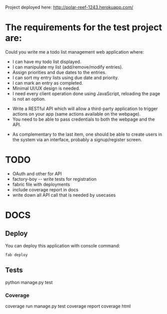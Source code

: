 Project deployed here: http://polar-reef-1243.herokuapp.com/

The requirements for the test project are:
===============================

Could you write me a todo list management web application where:
  + I can have my todo list displayed.
  + I can manipulate my list (add/remove/modify entries).
  + Assign priorities and due dates to the entries.
  + I can sort my entry lists using due date and priority.
  + I can mark an entry as completed.
  + Minimal UI/UX design is needed.
  + I need every client operation done using JavaScript, reloading the
page is not an option.
  - Write a RESTful API which will allow a third-party application to
trigger actions on your app (same actions available on the webpage).
  - You need to be able to pass credentials to both the webpage and the API.
  + As complementary to the last item, one should be able to create
users in the system via an interface, probably a signup/register
screen.


TODO
====
* OAuth and other for API
* factory-boy -- write tests for registration
* fabric file with deployments
* include coverage report in docs
* write down all API call that is needed by usecases


DOCS
====

## Deploy

You can deploy this application with console command:

    fab deploy

## Tests

python manage.py test

### Coverage

coverage run manage.py test
coverage report
coverage html
